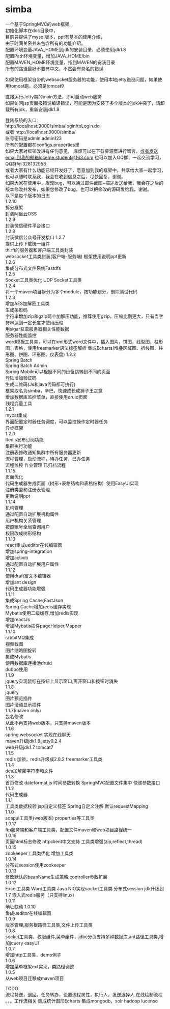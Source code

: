 # simba 
一个基于SpringMVC的web框架,    
初始化脚本在doc目录中，    
目前只提供了mysql版本，ppt有基本的使用介绍，    
由于时间关系并未包含所有的功能介绍。    
配置环境变量JAVA_HOME到jdk的安装目录，必须使用jdk1.8  
配置Path环境变量，增加JAVA_HOME/bin	
配置MAVEN_HOME环境变量，指到MAVEN的安装目录	
所有的路径最好不要有中文，不然会有莫名的错误	

如果使用框架自带的websocket服务器的功能，使用本地jetty跑没问题，如果使用tomcat跑，必须是tomcat9			



直接运行Jetty类的main方法，即可启动web服务    
如果访问jsp页面报错说编译错误，可能是因为安装了多个版本的jdk冲突了，请卸载所有jdk，重新安装jdk1.8		

登陆系统的入口:     
http://localhost:9000/simba/login/toLogin.do  
或者
http://localhost:9000/simba/    
账号密码是admin admin123     
所有的配置都在configs.properties里          
如果大家对框架改进有任何意见，	
麻烦可以在下载资源页进行留言，或者发送email到我的邮箱loceme.student@163.com
也可以加入QQ群，一起交流学习，QQ群号:328132953			
或者大家有什么功能已经开发好了，愿意加到我的框架中，共享给大家一起学习，也可以随时联系我，我会在收到信息之后，尽快回复，谢谢。    
如果大家在使用中，发现bug，可以通过邮件截图+描述发送给我，我会在之后的版本修改并发布，如果您修改了bug，也可以把修改的源码发给我，谢谢。    
以下是每个版本的日志		
1.2.10	
拆分框架 	
封装阿里云OSS			
1.2.9	
封装微信硬件平台接口			
1.2.8	
封装微信公众号开发接口	
1.2.7	
提供上传下载统一组件	
thirft的服务器和客户端工具类封装		
websocket工具类封装(客户端-服务端)	
框架使用说明ppt更新		
1.2.6		
集成分布式文件系统Fastdfs	
1.2.5				
Socket工具类优化	
UDP Socket工具类			
1.2.4		
将一个maven项目拆分为多个module，按功能划分，删除测试代码	
1.2.3    
增加AES加解密工具类    
生成条形码    
字符串增加zip和gzip两个加解压功能，推荐使用gzip，压缩比例更大，只有当字符串达到一定长度才使用压缩    
用sigar获取服务器相关性能数据		
服务器性能监控		
word模板工具类，可以在xml形式word文件中，插入图片，饼图，线型图，柱形图，表格，使用freemarker语法标签解析	
集成Echarts(堆叠区域图、折线图、柱形图、饼图、环形图、仪表盘)
1.2.2    
Spring Batch    
Spring Batch Admin    
Spring Mobile可以根据不同的设备跳转到不同的页面    
登陆增加验证码    
生成二维码(Js和java代码都可执行)    
框架取名为simba，辛巴，快速成长成狮子王之意    
增加数据库监控菜单，直接使用druid页面    
线程变量工具    
1.2.1    
mycat集成    
界面配置定时器任务调度，可以监控操作定时器任务    
异步框架    
1.2.0    
Redis发布订阅功能    
集群执行功能    
注册表修改通知集群中所有服务器更新        
流程管理，启动流程，待办任务，已办任务    
流程监控 作业管理 已归档流程        
1.1.15    
页面优化    
代码生成器生成页面（树形+表格结构和表格结构）使用EasyUI实现    
注册类型和注册表管理    
更新说明ppt    
1.1.14    
机构管理    
通过配置自动扩展机构属性    
用户机构关系管理    
按照账号全局查询用户    
权限改成树形结构    
1.1.13    
react集成ueditor在线编辑器    
增加spring-integration        
增加activiti    
通过配置自动扩展用户属性    
1.1.12    
使用draft富文本编辑器    
增加ant design    
代码生成器功能增强    
1.1.11    
集成Spring Cache,FastJson    
Spring Cache增加redis缓存实现    
Mybatis使用二级缓存,增加redis实现    
增加reactJs    
增加Mybatis插件pageHelper,Mapper    
1.1.10    
rabbitMQ集成    
视频截图    
图片缩略图旋转    
集成Mybatis    
使用数据库连接池druid    
dubbo使用    
1.1.9    
jquery实现鼠标在按钮上显示窗口,离开窗口和按钮时消失    
1.1.8    
jquery     
图片预览插件    
图片滚动显示插件    
1.1.7(maven only)    
包名修改     
从此不再支持web版本，只支持maven版本    
1.1.6     
spring websocket 实现在线聊天    
maven升级jdk1.8 jetty9.2.4     
web升级jdk1.7 tomcat7     
1.1.5    
redis 加锁，redis升级成2.8.2 freemarker工具类    
1.1.4    
des加解密字符串和文件    
1.1.3    
首页修改 dateformat.js 时间参数转换 SpringMVC配置文件集中 快递参数接口     
1.1.2    
代码生成器    
1.1.1        
工具类数据校验 jsp自定义标签 Spring自定义注解 默认requestMapping        
1.1.0    
soapui工具类(web版本) properties等工具类    
1.0.17    
ftp服务端和客户端工具类，配置文件maven和web项目路径统一    
1.0.16    
页面html标志修改 httpclient中文支持 工具类增强(zip,reflect,thread)    
1.0.15    
zookeeper工具类优化 增加工具类    
1.0.14    
分布式session使用zookeeper    
1.0.13    
修改默认的beanName生成策略,controller参数扩展    
1.0.12    
Excel工具类 Word工具类  Java NIO实现socket工具类 分布式session jdk升级到1.7 嵌入式redis服务（只支持linux）    
1.0.11    
地址联动
1.0.10    
集成ueditor在线编辑器    
1.0.9    
版本管理,服务根路径工具类,文件上传工具类    
1.0.8    
socket工具类，权限组件,菜单组件，jdbc分页支持多种数据库,ant路径工具类,增加jquery easyUI    
1.0.7    
增加http工具类，demo例子    
1.0.6    
增加菜单框架ext实现，类路径调整    
1.0.5    
从web项目迁移成maven项目        
    
TODO    
流程特送，退回，任务转办，设置流程属性，执行人，发送选择人
在线绘制流程
。。。工作流相关
集成统计图形Echarts
集成mongodb，solr
hadoop lucense